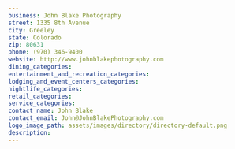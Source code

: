 ```yaml
---
business: John Blake Photography
street: 1335 8th Avenue
city: Greeley
state: Colorado
zip: 80631
phone: (970) 346-9400
website: http://www.johnblakephotography.com
dining_categories: 
entertainment_and_recreation_categories: 
lodging_and_event_centers_categories: 
nightlife_categories: 
retail_categories: 
service_categories: 
contact_name: John Blake
contact_email: John@JohnBlakePhotography.com
logo_image_path: assets/images/directory/directory-default.png
description: 
---
```


